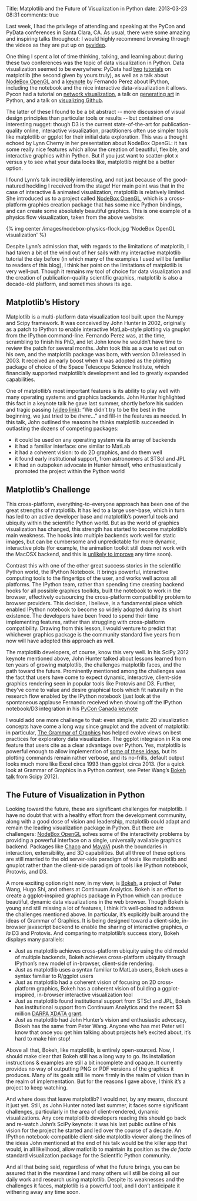 Title: Matplotlib and the Future of Visualization in Python
date: 2013-03-23 08:31
comments: true

<!-- PELICAN_BEGIN_SUMMARY -->
Last week, I had the privilege of attending and speaking at the
PyCon and PyData conferences in Santa Clara, CA.  As usual, there were some
amazing and inspiring talks throughout: I would highly recommend browsing
through the videos as they are put up on
[pyvideo](http://pyvideo.org/category/33/pycon-us-2013).

One thing I spent a lot of time thinking, talking, and learning about
during these two conferences was the topic of data visualization in Python.
Data visualization seemed to be everywhere: PyData had
[two](http://sv2013.pydata.org/abstracts/#11)
[tutorials](http://sv2013.pydata.org/abstracts/#15)
on matplotlib (the second given by yours truly), as well as a talk about
[NodeBox OpenGL](http://sv2013.pydata.org/abstracts/#41) and a
[keynote](http://sv2013.pydata.org/keynotes/#abstract_33) by
Fernando Perez about IPython, including the notebook and the
nice interactive data-visualization it allows. Pycon had a tutorial on
[network visualization](https://us.pycon.org/2013/schedule/presentation/29/),
a talk on [generating art](https://us.pycon.org/2013/schedule/presentation/58/)
in Python, and a talk on
[visualizing Github](https://us.pycon.org/2013/schedule/presentation/108/). 

<!-- PELICAN_END_SUMMARY --> 

The latter of these I found to be a bit abstract -- more discussion of visual
design principles than particular tools or results -- but contained one
interesting nugget: though D3 is the current state-of-the-art for
publication-quality online, interactive visualization, practitioners often
use simpler tools like matplotlib or ggplot for their initial data exploration.
This was a thought echoed by Lynn Cherny in her presentation about NodeBox
OpenGL: it has some really nice features which allow the creation of beautiful,
flexible, and interactive graphics within Python.  But if you just want to
scatter-plot x versus y to see what your data looks like, matplotlib might
be a better option.

I found Lynn’s talk incredibly interesting, and not just because of the
good-natured heckling I received from the stage!  Her main point was that
in the case of interactive & animated visualization, matplotlib is relatively
limited.  She introduced us to a project called
[NodeBox OpenGL](http://www.cityinabottle.org/nodebox/), which is a
cross-platform graphics creation package that has some nice Python bindings,
and can create some absolutely beautiful graphics.  This is one example of a
physics flow visualization, taken from the above website:

{% img center /images/nodebox-physics-flock.jpg 'NodeBox OpenGL visualization' %}

Despite Lynn’s admission that, with regards to the limitations of matplotlib,
I had taken a bit of the wind out of her sails with my interactive matplotlib
tutorial the day before (in which many of the examples I used will be familiar
to readers of this blog), I think her point on the limitations of matplotlib
is very well-put.  Though it remains my tool of choice for data visualization
and the creation of publication-quality scientific graphics, matplotlib is
also a decade-old platform, and sometimes shows its age.

## Matplotlib’s History ##

Matplotlib is a multi-platform data visualization tool built upon the Numpy
and Scipy framework.  It was conceived by John Hunter in 2002, originally as
a patch to IPython to enable interactive MatLab-style plotting via gnuplot
from the IPython command-line.  Fernando Perez was, at the time, scrambling
to finish his PhD, and let John know he wouldn’t have time to review the patch
for several months.  John took this as a cue to set out on his own, and the
matplotlib package was born, with version 0.1 released in 2003.  It received
an early boost when it was adopted as the plotting package of choice of the
Space Telescope Science Institute, which financially supported matplotlib’s
development and led to greatly expanded capabilities.

One of matplotlib’s most important features is its ability to play well with
many operating systems and graphics backends. John Hunter highlighted this
fact in a keynote talk he gave last summer, shortly before his sudden and
tragic passing ([video link](http://pyvideo.org/video/1192/matplotlib-lessons-from-middle-age-or-how-you)):
“We didn’t try to be the best in the beginning, we just tried to be *there*...”
and fill-in the features as needed.  In this talk, John outlined the reasons
he thinks matplotlib succeeded in outlasting the dozens of competing packages:

- it could be used on any operating system via its array of backends
- it had a familiar interface: one similar to MatLab
- it had a coherent vision: to do 2D graphics, and do them well
- it found early institutional support, from astronomers at STScI and JPL
- it had an outspoken advocate in Hunter himself, who enthusiastically
  promoted the project within the Python world

## Matplotlib’s Challenge ##

This cross-platform, everything-to-everyone approach has been one of the great
strengths of matplotlib.  It has led to a large user-base, which in turn
has led to an active developer base and matplotlib’s powerful tools and
ubiquity within the scientific Python world.  But as the
world of graphics visualization has changed, this strength has started to
become matplotlib’s main weakness.  The hooks into multiple backends work
well for static images, but can be cumbersome and unpredictable for more
dynamic, interactive plots (for example, the animation toolkit still does
not work with the MacOSX backend, and this is
[unlikely to improve](https://github.com/matplotlib/matplotlib/issues/531)
any time soon).

Contrast this with one of the other great success stories in the scientific
Python world, the IPython Notebook.  It brings powerful, interactive computing
tools to the fingertips of the user, and works well across all platforms.
The IPython team, rather than spending time creating backend hooks for all
possible graphics toolkits, built the notebook to work in the browser,
effectively outsourcing the cross-platform compatibility problem to browser
providers.  This decision, I believe, is a fundamental piece which enabled
IPython notebook to become so widely adopted during its short existence.
The developers have been freed to spend their time implementing features,
rather than struggling with cross-platform compatibility.  Drawing from this
lesson, I would venture to predict that whichever graphics package is the
community standard five years from now will have adopted this approach as well.

The matplotlib developers, of course, know this very well.  In his SciPy 2012
keynote mentioned above, John Hunter talked about lessons learned from ten
years of growing matplotlib, the challenges matplotlib faces, and the path
toward the future.  Prominently mentioned among the challenges was the fact
that users have come to expect dynamic, interactive, client-side graphics
rendering seen in popular tools like Protovis and D3.  Further, they’ve come
to value and desire graphical tools which fit naturally in the research flow
enabled by the IPython notebook (just look at the spontaneous applause Fernando
received when showing off the IPython notebook/D3 integration in his
[PyCon Canada keynote](http://www.youtube.com/watch?feature=player_embedded&v=F4rFuIb1Ie4)

I would add one more challenge to that: even simple, static 2D visualization
concepts have come a long way since gnuplot and the advent of matplotlib:
in particular,
[The Grammar of Graphics](http://www.amazon.com/Grammar-Graphics-Statistics-Computing/dp/0387245448)
has helped evolve views on best practices for exploratory data visualization.
The ggplot integraion in R is one feature that users cite as a clear advantage
over Python.  Yes, matplotlib is powerful enough to allow implemention of
[some of these ideas](http://messymind.net/2012/07/making-matplotlib-look-like-ggplot/),
but its plotting commands remain rather verbose, and its no-frills, default
output looks much more like Excel circa 1993 than ggplot circa 2013. 
(for a quick look at Grammar of Graphics in a Python context, see Peter Wang’s
[Bokeh talk](http://pyvideo.org/video/1224/bokeh-an-extensible-implementation-of-the-gramma) from Scipy 2012).

## The Future of Visualization in Python ##

Looking toward the future, these are significant challenges for matplotlib.
I have no doubt that with a healthy effort from the development community,
along with a good dose of vision and leadership, matplotlib could adapt and
remain the leading visualization package in Python.  But there are challengers:
[NodeBox OpenGL](http://www.cityinabottle.org/nodebox/) solves some of the
interactivity problems by providing a powerful interface on a single,
universally available graphics backend.
Packages like [Chaco](http://code.enthought.com/chaco/) and
[MayaVi](http://code.enthought.com/projects/mayavi/) push the boundaries in
interaction, extensibility, and 3D capabilities. But all three of these
options are still married to the old server-side paradigm of tools like
matplotlib and gnuplot rather than the client-side paradigm of tools like
IPython notebook, Protovis, and D3.

A more exciting option right now, in my view, is
[Bokeh](https://github.com/continuumio/bokeh), a project of Peter Wang,
Hugo Shi, and others at Continuum Analytics.  Bokeh is an effort to create
a ggplot-inspired graphics package in Python which can produce beautiful,
dynamic data visualizations in the web browser.  Though Bokeh is young and
still missing a lot of features, I think it’s well-poised to address the
challenges mentioned above.  In particular, it’s explicitly built around the
ideas of Grammar of Graphics.  It is being designed toward a client-side,
in-browser javascript backend to enable the sharing of interactive graphics,
*a la* D3 and Protovis.  And comparing to matplotlib’s success story, Bokeh
displays many parallels:

- Just as matplotlib achieves cross-platform ubiquity using the old model of
  multiple backends, Bokeh achieves cross-platform ubiquity through IPython’s
  new model of in-browser, client-side rendering.
- Just as matplotlib uses a syntax familiar to MatLab users, Bokeh uses a
  syntax familiar to R/ggplot users
- Just as matplotlib had a coherent vision of focusing on 2D cross-platform
  graphics, Bokeh has a coherent vision of building a ggplot-inspired,
  in-browser interactive visualization tool
- Just as matplotlib found institutional support from STScI and JPL, Bokeh
  has institutional support from Continuum Analytics and the recent $3 million
  [DARPA XDATA grant](http://continuum.io/press/continuum-receives-darpa-xdata-funding).
- Just as matplotlib had John Hunter’s vision and enthusiastic advocacy,
  Bokeh has the same from Peter Wang.  Anyone who has met Peter will know
  that once you get him talking about projects he’s excited about, it’s hard
  to make him stop!

Above all that, Bokeh, like matplotlib, is entirely open-sourced.  Now, I
should make clear that Bokeh still has a long way to go.  Its installation
instructions & examples are still a bit incomplete and opaque.  It currently
provides no way of outputting PNG or PDF versions of the graphics it produces.
Many of its goals still lie more firmly in the realm of vision than in the
realm of implementation. But for the reasons I gave above, I think it’s
a project to keep watching.

And where does that leave matplotlib?  I would not, by any means, discount
it just yet.
Still, as John Hunter noted last summer, it faces some significant challenges,
particularly in the area of client-rendered, dynamic visualizations.  Any
core matplotlib developers reading this should go back and re-watch John’s
SciPy keynote: it was his last public outline of his vision for the project
he started and led over the course of a decade.  An IPython
notebook-compatible client-side matplotlib viewer along the lines of the
ideas John mentioned at the end of his talk would be the killer app
that would, in all likelihood, allow matlotlib to maintain its position
as the *de facto*
standard visualization package for the Scientific Python community.

And all that being said, regardless of what the future brings, you can be
assured that in the meantime I and many others will still be doing all our
daily work and research using matplotlib. Despite its weaknesses and the
challenges it faces, matplotlib is a powerful tool, and I don’t anticipate
it withering away any time soon.
